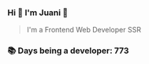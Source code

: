 ### Hi 👋 I&#39;m Juani 🦁

> I&#39;m a Frontend Web Developer SSR

### 📚 Days being a developer: 773
